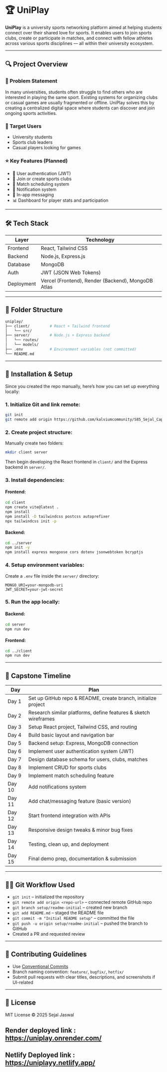 # 🏆 UniPlay

**UniPlay** is a university sports networking platform aimed at helping students connect over their shared love for sports. It enables users to join sports clubs, create or participate in matches, and connect with fellow athletes across various sports disciplines — all within their university ecosystem.

---

## 🔍 Project Overview

### 📌 Problem Statement
In many universities, students often struggle to find others who are interested in playing the same sport. Existing systems for organizing clubs or casual games are usually fragmented or offline. UniPlay solves this by creating a centralized digital space where students can discover and join ongoing sports activities.

### 🎯 Target Users
- University students  
- Sports club leaders  
- Casual players looking for games  

### ⭐ Key Features (Planned)
- 🔐 User authentication (JWT)
- 🏏 Join or create sports clubs
- 📅 Match scheduling system
- 📢 Notification system
- 💬 In-app messaging
- 📊 Dashboard for player stats and participation

---

## 🛠️ Tech Stack

| Layer       | Technology             |
|-------------|------------------------|
| Frontend    | React, Tailwind CSS    |
| Backend     | Node.js, Express.js    |
| Database    | MongoDB                |
| Auth        | JWT (JSON Web Tokens)  |
| Deployment  | Vercel (Frontend), Render (Backend), MongoDB Atlas |

---

## 📁 Folder Structure

```bash
uniplay/
├── client/         # React + Tailwind frontend
│   └── src/
├── server/         # Node.js + Express backend
│   └── routes/
│   └── models/
├── .env            # Environment variables (not committed)
└── README.md
```

---

## 🚀 Installation & Setup

Since you created the repo manually, here’s how you can set up everything locally:

### 1. Initialize Git and link remote:
```bash
git init
git remote add origin https://github.com/kalviumcommunity/S85_Sejal_Capstone_UniPlay.git
```

### 2. Create project structure:
Manually create two folders:
```bash
mkdir client server
```

Then begin developing the React frontend in `client/` and the Express backend in `server/`.

### 3. Install dependencies:

#### Frontend:
```bash
cd client
npm create vite@latest .
npm install
npm install -D tailwindcss postcss autoprefixer
npx tailwindcss init -p
```

#### Backend:
```bash
cd ../server
npm init -y
npm install express mongoose cors dotenv jsonwebtoken bcryptjs
```

### 4. Setup environment variables:

Create a `.env` file inside the `server/` directory:

```env
MONGO_URI=your-mongodb-uri
JWT_SECRET=your-jwt-secret
```

### 5. Run the app locally:

#### Backend:
```bash
cd server
npm run dev
```

#### Frontend:
```bash
cd ../client
npm run dev
```

---

## 📅 Capstone Timeline

| Day | Plan |
|-----|------|
| Day 1  | Set up GitHub repo & README, create branch, initialize project |
| Day 2  | Research similar platforms, define features & sketch wireframes |
| Day 3  | Setup React project, Tailwind CSS, and routing |
| Day 4  | Build basic layout and navigation bar |
| Day 5  | Backend setup: Express, MongoDB connection |
| Day 6  | Implement user authentication system (JWT) |
| Day 7  | Design database schema for users, clubs, matches |
| Day 8  | Implement CRUD for sports clubs |
| Day 9  | Implement match scheduling feature |
| Day 10 | Add notifications system |
| Day 11 | Add chat/messaging feature (basic version) |
| Day 12 | Start frontend integration with APIs |
| Day 13 | Responsive design tweaks & minor bug fixes |
| Day 14 | Testing, clean up, and deployment |
| Day 15 | Final demo prep, documentation & submission |

---

## 👩‍💻 Git Workflow Used

- `git init` – initialized the repository  
- `git remote add origin <repo-url>` – connected remote GitHub repo  
- `git branch setup/readme-initial` – created new branch  
- `git add README.md` – staged the README file  
- `git commit -m "Initial README setup"` – committed the file  
- `git push -u origin setup/readme-initial` – pushed the branch to GitHub  
- Created a PR and requested review  

---

## 🧪 Contributing Guidelines

- Use [Conventional Commits](https://www.conventionalcommits.org/en/v1.0.0/)
- Branch naming convention: `feature/`, `bugfix/`, `hotfix/`
- Submit pull requests with clear titles, descriptions, and screenshots if UI-related

---

## 📄 License

MIT License © 2025 Sejal Jaswal

## Render deployed link : https://uniplay.onrender.com/



## Netlify Deployed link : https://uniplayy.netlify.app/






